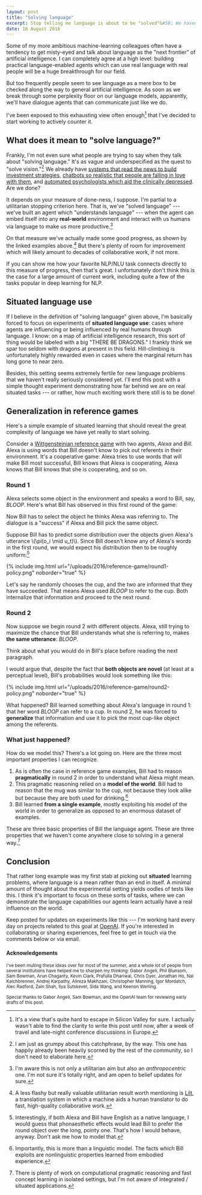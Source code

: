 ```yaml
---
layout: post
title: "Solving language"
excerpt: Stop telling me language is about to be "solved"&#58; We haven't even found the right tasks yet.
date: 16 August 2016
---
```


Some of my more ambitious machine-learning colleagues often have a tendency to
get misty-eyed and talk about language as the "next frontier" of artificial
intelligence. I can completely agree at a high level: building practical
language-enabled agents which can use real language with real people will be a
huge breakthrough for our field.

But too frequently people seem to see language as a mere box to be checked
along the way to general artificial intelligence. As soon as we break through
some perplexity floor on our language models, apparently, we'll have dialogue
agents that can communicate just like we do.

I've been exposed to this exhausting view often enough[^1] that I've decided to
start working to actively counter it.

## What does it mean to "solve language?"

Frankly, I'm not even sure what people are trying to say when they talk about
"solving language." It's as vague and underspecified as the quest to "solve
vision."[^2] We already have [systems that read the news to build investment
strategies][1], [chatbots so realistic that people are falling in love with
them][2], and [automated psychologists which aid the clinically depressed][3].
Are we done?

It depends on your measure of done-ness, I suppose. I'm partial to a
utilitarian stopping criterion here. That is, we've "solved language" --- we've
built an agent which "understands language" --- when the agent can embed itself
into any **real-world** environment and interact with us humans via language to
make us more productive.[^3]

On that measure we've actually made some good progress, as shown by the linked
examples above.[^4] But there's plenty of room for improvement which will
likely amount to decades of collaborative work, if not more.

If you can show me how your favorite NLP/NLU task connects directly to this
measure of progress, then that's great. I unfortunately don't think this is the
case for a large amount of current work, including quite a few of the tasks
popular in deep learning for NLP.

## Situated language use

If I believe in the definition of "solving language" given above, I'm basically
forced to focus on experiments of **situated language use**: cases where agents
are influencing or being influenced by real humans through language. I know: on
a map of artificial intelligence research, this sort of thing would be labeled
with a big "THERE BE DRAGONS." I frankly think we spar too seldom with dragons
at present in this field. Hill-climbing is unfortunately highly rewarded even
in cases where the marginal return has long gone to near zero.

Besides, this setting seems extremely fertile for new language problems that we
haven't really seriously considered yet. I'll end this post with a simple
thought experiment demonstrating how far behind we are on real situated tasks
--- or rather, how much exciting work there still is to be done!

## Generalization in reference games

Here's a simple example of situated learning that should reveal the great
complexity of language we have yet really to start solving.

Consider a [Wittgensteinian reference game][4] with two agents, *Alexa* and
*Bill*. Alexa is using words that Bill doesn't know to pick out referents in
their environment. It's a cooperative game: Alexa tries to use words that will
make Bill most successful, Bill knows that Alexa is cooperating, Alexa knows
that Bill knows that she is cooperating, and so on.

### Round 1

Alexa selects some object in the environment and speaks a word to Bill, say,
*BLOOP*. Here's what Bill has observed in this first round of the game:

<!-- TODO XKCD-style pic: "ALEXA SAID: 'BLOOP'"; POSSIBLE REFERENTS: drawing of cup, pen -->

Now Bill has to select the object he thinks Alexa was referring to. The
dialogue is a "success" if Alexa and Bill pick the same object.

Suppose Bill has to predict some distribution over the objects given Alexa's
utterance \\(\pi(o_i \mid u_t)\\). Since Bill doesn't know any of Alexa's words
in the first round, we would expect his distribution then to be roughly
uniform:[^5]

{% include img.html url="/uploads/2016/reference-game/round1-policy.png" noborder="true" %}

Let's say he randomly chooses the cup, and the two are informed that they have
succeeded. That means Alexa used *BLOOP* to refer to the cup. Both internalize
that information and proceed to the next round.

### Round 2

Now suppose we begin round 2 with different objects. Alexa, still trying to
maximize the chance that Bill understands what she is referring to, makes
**the same utterance**: *BLOOP*.

<!-- TODO XKCD-style pic: "ALEXA SAID: 'BLOOP'"; POSSIBLE REFERENTS: drawing of mug, ruler -->

Think about what you would do in Bill's place before reading the next paragraph.

I would argue that, despite the fact that **both objects are novel** (at least
at a perceptual level), Bill's probabilities would look something like this:

{% include img.html url="/uploads/2016/reference-game/round2-policy.png" noborder="true" %}

What happened? Bill learned something about Alexa's language in round 1: that
her word *BLOOP* can refer to a cup. In round 2, he was forced to
**generalize** that information and use it to pick the most cup-like object
among the referents.

### What just happened?

How do we model this? There's a lot going on. Here are the three most important
properties I can recognize.

1. As is often the case in reference game examples, Bill had to reason
   **pragmatically** in round 2 in order to understand what Alexa might mean.
2. This pragmatic reasoning relied on a **model of the world**. Bill had to
   reason that the mug was similar to the cup, not because they look alike but
   because they are both used for drinking.[^6]
3. Bill learned **from a single example**, mostly exploiting his model of the
   world in order to generalize as opposed to an enormous dataset of examples.

These are three basic properties of Bill the language agent. These are three
properties that we haven't come anywhere close to solving in a general way.[^7]

## Conclusion

That rather long example was my first stab at picking out **situated** learning
problems, where language is a mean rather than an end in itself. A minimal
amount of thought about the experimental setting yields oodles of tests like
this. I think it's important to focus on these sorts of tasks, where we can
demonstrate the language capabilities our agents learn actually have a real
influence on the world.

Keep posted for updates on experiments like this --- I'm working hard every day
on projects related to this goal at [OpenAI][5]. If you're interested in
collaborating or sharing experiences, feel free to get in touch via the
comments below or via email.

#### Acknowledgements

<small>
I've been mulling these ideas over for most of the summer, and a whole lot of
people from several institutions have helped me to sharpen my thinking: Gabor
Angeli, Phil Blunsom, Sam Bowman, Arun Chaganty, Kevin Clark, Prafulla
Dhariwal, Chris Dyer, Jonathan Ho, Nal Kalchbrenner, Andrej Karpathy,
Alireza Makhzani, Christopher Manning, Igor Mordatch, Alec Radford, Zain Shah,
Ilya Sutskever, Sida Wang, and Keenon Werling.

Special thanks to Gabor Angeli, Sam Bowman, and the OpenAI team for reviewing
early drafts of this post.
</small>

<!--
Reviewers (TODO contact):
Sam Bowman
Nal Kalchbrenner
Oriol Vinyals
-->

[1]: TODO
[2]: http://www.nytimes.com/2015/08/04/science/for-sympathetic-ear-more-chinese-turn-to-smartphone-program.html
[3]: https://x2.ai/
[4]: https://en.wikipedia.org/wiki/Language-game_(philosophy)
[5]: https://openai.com
[6]: https://lilt.com/

[^1]: It's a view that's quite hard to escape in Silicon Valley for sure. I actually wasn't able to find the clarity to write this post until now, after a week of travel and late-night conference discussions in Europe.
[^2]: I am just as grumpy about this catchphrase, by the way. This one has happily already been heavily scorned by the rest of the community, so I don't need to elaborate here.
[^3]: I'm aware this is not only a utilitarian aim but also an *anthropocentric* one. I'm not sure it's totally right, and am open to belief updates for sure.
[^4]: A less flashy but really valuable utilitarian result worth mentioning is [Lilt][6], a translation system in which a machine aids a human translator to do fast, high-quality collaborative work.
[^5]: Interestingly, if both Alexa and Bill have English as a native language, I would guess that phonaesthetic effects would lead Bill to prefer the round object over the long, pointy one. That's how I would behave, anyway. Don't ask me how to model that.
[^6]: Importantly, this is more than a linguistic model. The facts which Bill exploits are nonlinguistic properties learned from embodied experience.
[^7]: There is plenty of work on computational pragmatic reasoning and fast concept learning in isolated settings, but I'm not aware of integrated / situated applications.
